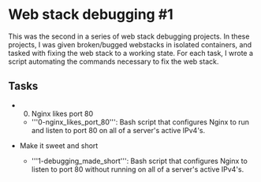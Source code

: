 # Web stack debugging #1



This was the second in a series of web stack debugging projects. In these projects, I was given broken/bugged webstacks in isolated containers, and tasked with fixing the web stack to a working state. For each task, I wrote a script automating the commands necessary to fix the web stack.



## Tasks



* 0. Nginx likes port 80



   - '''0-nginx_likes_port_80''': Bash script that configures Nginx to run and listen to port 80 on all of a server's active IPv4's.



* Make it sweet and short



   - '''1-debugging_made_short''': Bash script that configures Nginx to listen to port 80 without running on all of a server's active IPv4's.

